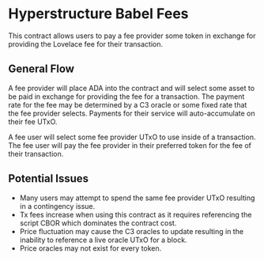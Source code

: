 # Hyperstructure Babel Fees

This contract allows users to pay a fee provider some token in exchange for providing the Lovelace fee for their transaction.

## General Flow

A fee provider will place ADA into the contract and will select some asset to be paid in exchange for providing the fee for a transaction. The payment rate for the fee may be determined by a C3 oracle or some fixed rate that the fee provider selects. Payments for their service will auto-accumulate on their fee UTxO.

A fee user will select some fee provider UTxO to use inside of a transaction. The fee user will pay the fee provider in their preferred token for the fee of their transaction.

## Potential Issues

- Many users may attempt to spend the same fee provider UTxO resulting in a contingency issue.
- Tx fees increase when using this contract as it requires referencing the script CBOR which dominates the contract cost.
- Price fluctuation may cause the C3 oracles to update resulting in the inability to reference a live oracle UTxO for a block.
- Price oracles may not exist for every token.